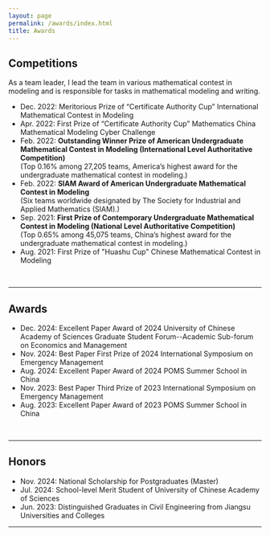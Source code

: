 ```yaml
---
layout: page
permalink: /awards/index.html
title: Awards
---
```


## Competitions
As a team leader, I lead the team in various mathematical contest in modeling and is responsible for tasks in mathematical modeling and writing.
- Dec. 2022: Meritorious Prize of “Certificate Authority Cup” International Mathematical Contest in Modeling
- Apr. 2022: First Prize of “Certificate Authority Cup” Mathematics China Mathematical Modeling Cyber Challenge
- Feb. 2022: **Outstanding Winner Prize of American Undergraduate Mathematical Contest in Modeling (International Level Authoritative Competition)** <br>(Top 0.16% among 27,205 teams, America’s highest award for the undergraduate mathematical contest in modeling.)
- Feb. 2022: **SIAM Award of American Undergraduate Mathematical Contest in Modeling** <br>(Six teams worldwide designated by The Society for Industrial and Applied Mathematics (SIAM).)
- Sep. 2021: **First Prize of Contemporary Undergraduate Mathematical Contest in Modeling (National Level Authoritative Competition)** <br>(Top 0.65% among 45,075 teams, China’s highest award for the undergraduate mathematical contest in modeling.)
- Aug. 2021: First Prize of "Huashu Cup" Chinese Mathematical Contest in Modeling
<br>

---

## Awards

- Dec. 2024: Excellent Paper Award of 2024 University of Chinese Academy of Sciences Graduate Student Forum--Academic Sub-forum on Economics and Management
- Nov. 2024: Best Paper First Prize of 2024 International Symposium on Emergency Management
- Aug. 2024: Excellent Paper Award of 2024 POMS Summer School in China
- Nov. 2023: Best Paper Third Prize of 2023 International Symposium on Emergency Management
- Aug. 2023: Excellent Paper Award of 2023 POMS Summer School in China
<br>

---

## Honors

- Nov. 2024: National Scholarship for Postgraduates (Master)
- Jul. 2024: School-level Merit Student of University of Chinese Academy of Sciences
- Jun. 2023: Distinguished Graduates in Civil Engineering from Jiangsu Universities and Colleges

---
